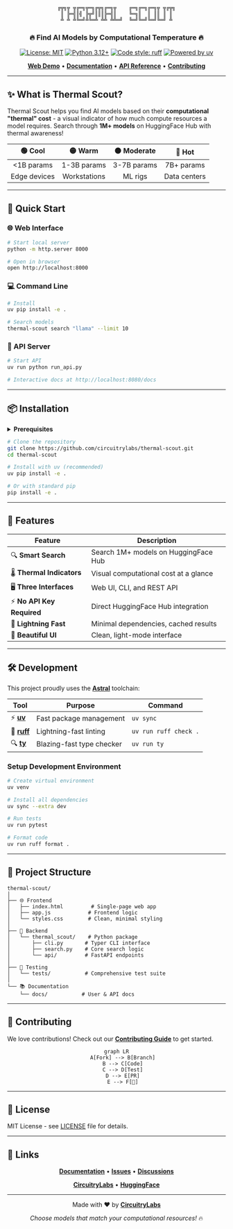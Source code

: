 <div align="center">

```
╔╦╗╦ ╦╔═╗╦═╗╔╦╗╔═╗╦    ╔═╗╔═╗╔═╗╦ ╦╔╦╗
 ║ ╠═╣║╣ ╠╦╝║║║╠═╣║    ╚═╗║  ║ ║║ ║ ║ 
 ╩ ╩ ╩╚═╝╩╚═╩ ╩╩ ╩╩═╝  ╚═╝╚═╝╚═╝╚═╝ ╩ 
```

### 🔥 Find AI Models by Computational Temperature 🔥

[![License: MIT](https://img.shields.io/badge/License-MIT-yellow.svg?style=for-the-badge)](https://opensource.org/licenses/MIT)
[![Python 3.12+](https://img.shields.io/badge/python-3.12+-blue.svg?style=for-the-badge)](https://www.python.org/downloads/)
[![Code style: ruff](https://img.shields.io/badge/code%20style-ruff-000000.svg?style=for-the-badge)](https://github.com/astral-sh/ruff)
[![Powered by uv](https://img.shields.io/badge/powered%20by-uv-orange.svg?style=for-the-badge)](https://github.com/astral-sh/uv)

[**Web Demo**](https://thermal-scout.circuitrylabs.com) • [**Documentation**](docs/) • [**API Reference**](docs/API.md) • [**Contributing**](CONTRIBUTING.md)

</div>

---

## ✨ What is Thermal Scout?

Thermal Scout helps you find AI models based on their **computational "thermal" cost** - a visual indicator of how much compute resources a model requires. Search through **1M+ models** on HuggingFace Hub with thermal awareness!

<div align="center">

| 🟢 **Cool** | 🟡 **Warm** | 🟠 **Moderate** | 🔴 **Hot** |
|:-----------:|:-----------:|:---------------:|:----------:|
| <1B params  | 1-3B params | 3-7B params     | 7B+ params |
| Edge devices| Workstations| ML rigs         | Data centers|

</div>

---

## 🚀 Quick Start

### 🌐 Web Interface

```bash
# Start local server
python -m http.server 8000

# Open in browser
open http://localhost:8000
```

### 💻 Command Line

```bash
# Install
uv pip install -e .

# Search models
thermal-scout search "llama" --limit 10
```

### 🔌 API Server

```bash
# Start API
uv run python run_api.py

# Interactive docs at http://localhost:8080/docs
```

---

## 📦 Installation

<details>
<summary><b>Prerequisites</b></summary>

- Python 3.12 or higher
- UV package manager (optional but recommended)
- Git

</details>

```bash
# Clone the repository
git clone https://github.com/circuitrylabs/thermal-scout.git
cd thermal-scout

# Install with uv (recommended)
uv pip install -e .

# Or with standard pip
pip install -e .
```

---

## 🎯 Features

<div align="center">

| Feature | Description |
|---------|-------------|
| 🔍 **Smart Search** | Search 1M+ models on HuggingFace Hub |
| 🌡️ **Thermal Indicators** | Visual computational cost at a glance |
| 🖥️ **Three Interfaces** | Web UI, CLI, and REST API |
| ⚡ **No API Key Required** | Direct HuggingFace Hub integration |
| 🚀 **Lightning Fast** | Minimal dependencies, cached results |
| 🎨 **Beautiful UI** | Clean, light-mode interface |

</div>

---

## 🛠️ Development

This project proudly uses the [**Astral**](https://astral.sh) toolchain:

<div align="center">

| Tool | Purpose | Command |
|------|---------|---------|
| ⚡ [**uv**](https://docs.astral.sh/uv/) | Fast package management | `uv sync` |
| 🎨 [**ruff**](https://docs.astral.sh/ruff/) | Lightning-fast linting | `uv run ruff check .` |
| 🔍 [**ty**](https://github.com/astral-sh/ty) | Blazing-fast type checker | `uv run ty` |

</div>

### Setup Development Environment

```bash
# Create virtual environment
uv venv

# Install all dependencies
uv sync --extra dev

# Run tests
uv run pytest

# Format code
uv run ruff format .
```

---

## 📁 Project Structure

```
thermal-scout/
│
├── 🌐 Frontend
│   ├── index.html         # Single-page web app
│   ├── app.js            # Frontend logic
│   └── styles.css        # Clean, minimal styling
│
├── 🐍 Backend
│   └── thermal_scout/    # Python package
│       ├── cli.py       # Typer CLI interface
│       ├── search.py    # Core search logic
│       └── api/         # FastAPI endpoints
│
├── 🧪 Testing
│   └── tests/           # Comprehensive test suite
│
└── 📚 Documentation
    └── docs/           # User & API docs
```

---

## 🤝 Contributing

We love contributions! Check out our [**Contributing Guide**](CONTRIBUTING.md) to get started.

<div align="center">

```mermaid
graph LR
    A[Fork] --> B[Branch]
    B --> C[Code]
    C --> D[Test]
    D --> E[PR]
    E --> F[🎉]
```

</div>

---

## 📄 License

MIT License - see [LICENSE](LICENSE) file for details.

---

## 🔗 Links

<div align="center">

[**Documentation**](docs/) • [**Issues**](https://github.com/circuitrylabs/thermal-scout/issues) • [**Discussions**](https://github.com/circuitrylabs/thermal-scout/discussions)

[**CircuitryLabs**](https://circuitrylabs.com) • [**HuggingFace**](https://huggingface.co)

</div>

---

<div align="center">

Made with ❤️ by [**CircuitryLabs**](https://circuitrylabs.com)

*Choose models that match your computational resources!* 🔥

</div>